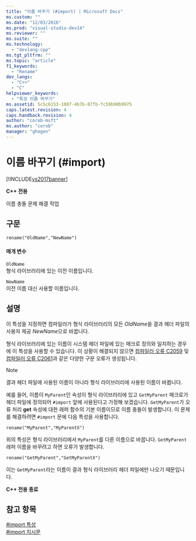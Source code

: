 ```yaml
---
title: "이름 바꾸기 (#import) | Microsoft Docs"
ms.custom: ""
ms.date: "12/03/2016"
ms.prod: "visual-studio-dev14"
ms.reviewer: ""
ms.suite: ""
ms.technology: 
  - "devlang-cpp"
ms.tgt_pltfrm: ""
ms.topic: "article"
f1_keywords: 
  - "Rename"
dev_langs: 
  - "C++"
  - "C"
helpviewer_keywords: 
  - "특성 이름 바꾸기"
ms.assetid: 5c5c6153-1087-4b7b-87fb-fc59b90b9975
caps.latest.revision: 4
caps.handback.revision: 4
author: "corob-msft"
ms.author: "corob"
manager: "ghogen"
---
```

# 이름 바꾸기 (#import)
[!INCLUDE[vs2017banner](../assembler/inline/includes/vs2017banner.md)]

**C\+\+ 전용**  
  
 이름 충돌 문제 해결 작업  
  
## 구문  
  
```  
rename("OldName","NewName")  
```  
  
#### 매개 변수  
 `OldName`  
 형식 라이브러리에 있는 이전 이름입니다.  
  
 `NewName`  
 이전 이름 대신 사용할 이름입니다.  
  
## 설명  
 이 특성을 지정하면 컴파일러가 형식 라이브러리의 모든 *OldName*을 결과 헤더 파일의 사용자 제공 *NewName*으로 바꿉니다.  
  
 형식 라이브러리에 있는 이름이 시스템 헤더 파일에 있는 매크로 정의와 일치하는 경우에 이 특성을 사용할 수 있습니다.  이 상황이 해결되지 않으면 [컴파일러 오류 C2059](../error-messages/compiler-errors-1/compiler-error-c2059.md) 및 [컴파일러 오류 C2061](../error-messages/compiler-errors-1/compiler-error-c2061.md)과 같은 다양한 구문 오류가 생성됩니다.  
  
> [!NOTE]
>  결과 헤더 파일에 사용된 이름이 아니라 형식 라이브러리에 사용된 이름이 바뀝니다.  
  
 예를 들어, 이름이 `MyParent`인 속성이 형식 라이브러리에 있고 `GetMyParent` 매크로가 헤더 파일에 정의되어 `#import` 앞에 사용된다고 가정해 보겠습니다.  `GetMyParent`가 오류 처리 **get** 속성에 대한 래퍼 함수의 기본 이름이므로 이름 충돌이 발생합니다.  이 문제를 해결하려면 `#import` 문에 다음 특성을 사용합니다.  
  
```  
rename("MyParent","MyParentX")  
```  
  
 위의 특성은 형식 라이브러리에서 `MyParent`를 다른 이름으로 바꿉니다.  `GetMyParent` 래퍼 이름을 바꾸려고 하면 오류가 발생합니다.  
  
```  
rename("GetMyParent","GetMyParentX")  
```  
  
 이는 `GetMyParent`라는 이름이 결과 형식 라이브러리 헤더 파일에만 나오기 때문입니다.  
  
 **C\+\+ 전용 종료**  
  
## 참고 항목  
 [\#import 특성](../preprocessor/hash-import-attributes-cpp.md)   
 [\#import 지시문](../preprocessor/hash-import-directive-cpp.md)